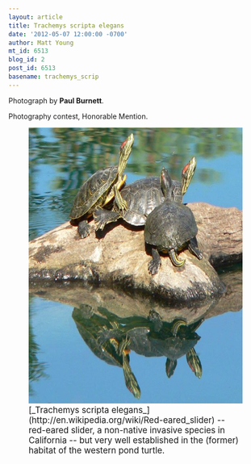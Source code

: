 ```yaml
---
layout: article
title: Trachemys scripta elegans
date: '2012-05-07 12:00:00 -0700'
author: Matt Young
mt_id: 6513
blog_id: 2
post_id: 6513
basename: trachemys_scrip
---
```

Photograph by **Paul Burnett**.

Photography contest, Honorable Mention.

<figure>
<img src="/uploads/2012/Burnett-ptturt1-crop-600.jpg" alt="Burnett-ptturt1-crop-600.jpg" width="600" height="547" />
<figcaption markdown="span">
<big>[_Trachemys scripta elegans_](http://en.wikipedia.org/wiki/Red-eared_slider) -- red-eared slider, a non-native invasive species in California -- but very well established in the (former) habitat of the western pond turtle.</big>

</figcaption>
</figure>
